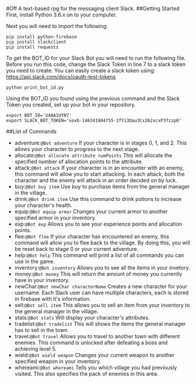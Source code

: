#Off
A text-based rpg for the messaging client Slack.
##Getting Started
First, install Python 3.6.x on to your computer.

Next you will need to import the following:
<pre><code>pip install python-firebase
pip install slackclient
pip install requests</code></pre>

To get the BOT_ID for your Slack Bot you will need to run the following file. Before you run this code, change the Slack Token in line 7 to a slack token you need to create. You can easily create a slack token using: https://api.slack.com/docs/oauth-test-tokens
<pre><code>python print_bot_id.py</code></pre>

Using the BOT_ID you found using the previous command and the Slack Token you created, set up your bot in your repository.
<pre><code>export BOT_ID='U4AA1UYN7'
export SLACK_BOT_TOKEN='xoxb-146341984755-1fYi3Oau3Cx262xcxP3Tzzp0'
</code></pre>

##List of Commands
<ul>
<li>adventure:<code>@Bot adventure</code>
  If your character is in stages 0, 1, and 2. This allows your character to progress to the next stage.
</li>
<li>allocate:<code>@Bot allocate attribute numPoints</code>
  This will allocate the specified number of allocation points to the attribute.
</li>
<li>attack:<code>@Bot attack</code>
  If your character is in an encounter with an enemy, this command will allow you to start attacking. In each attack, both the character and the enemy will attack in an order decided on by luck.
</li>
<li>buy:<code>@Bot buy item</code>
  Use buy to purchase items from the general manager in the village.
</li>
<li>drink:<code>@Bot drink item</code>
  Use this command to drink potions to increase your character's health.
</li>
<li>equip:<code>@Bot equip armor</code>
Changes your current armor to another specified armor in your inventory.
</li>
<li>exp:<code>@Bot exp</code>
  Allows you to see your experience points and allocation points.
</li>
<li>flee:<code>@Bot flee</code>
  If your character has encountered an enemy, this command will allow you to flee back to the village. By doing this, you will be reset back to stage 0 or your current adventure.
</li>
<li>help:<code>@Bot help</code>
  This command will print a list of all commands you can use in the game.
</li>
<li>inventory:<code>@Bot inventory</code>
  Allows you to see all the items in your invetory.
</li>
<li>money:<code>@Bot money</code>
  This will return the amount of money you currently have in your inventory.
</li>
<li>newChar:<code>@Bot newChar characterName</code>
  Creates a new character for your username. Each Slack user can have multiple characters, each is stored in firebase with it's information.
</li>
<li>sell:<code>@Bot sell item</code>
  This allows you to sell an item from your inventory to the general manager in the village.
</li>
<li>stats:<code>@Bot stats</code>
  Will display your character's attributes.
</li>
<li>tradelist:<code>@Bot tradelist</code>
  This will shows the items the general manager has to sell in the town.
</li>
<li>travel:<code>@Bot travel</code> 
Allows you to travel to another town with different enemies. This command is unlocked after defeating a boss and achieving level 5.
</li>
<li>wield:<code>@Bot wield weapon</code>
  Changes your current weapon to another specified weapon in your inventory.
</li>
<li>whereami:<code>@Bot whereami</code>
  Tells you which village you had previously visited. This also specifies the pack of enemies in this area.
</li>
</ul>
